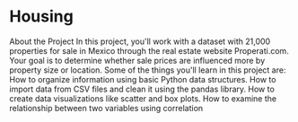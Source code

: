 # Housing
About the Project In this project, you'll work with a dataset with 21,000 properties for sale in Mexico through the real estate website Properati.com. Your goal is to determine whether sale prices are influenced more by property size or location.  Some of the things you'll learn in this project are:  How to organize information using basic Python data structures. How to import data from CSV files and clean it using the pandas library. How to create data visualizations like scatter and box plots. How to examine the relationship between two variables using correlation
